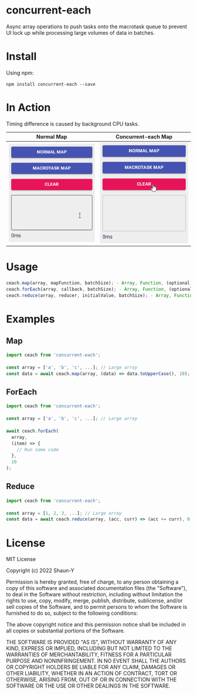 # concurrent-each

Async array operations to push tasks onto the macrotask queue to prevent UI lock up while processing large volumes of data in batches.

# Install

Using npm:

```
npm install concurrent-each --save
```

# In Action

Timing difference is caused by background CPU tasks.

| Normal Map      | Concurrent-each Map |
| --------------- | ------------------- |
| ![](normal.gif) | ![](concurrent.gif) |

# Usage

```js
ceach.map(array, mapFunction, batchSize); - Array, Function, (optional) Number
ceach.forEach(array, callback, batchSize); - Array, Function, (optional) Number
ceach.reduce(array, reducer, initialValue, batchSize); - Array, Function, (optional) Number
```

# Examples

## Map

```js
import ceach from 'concurrent-each';

const array = ['a', 'b', 'c', ...]; // Large array
const data = await ceach.map(array, (data) => data.toUpperCase(), 10);
```

## ForEach

```js
import ceach from 'concurrent-each';

const array = ['a', 'b', 'c', ...]; // Large array

await ceach.forEach(
  array,
  (item) => {
    // Run some code
  },
  10
);
```

## Reduce

```js
import ceach from 'concurrent-each';

const array = [1, 2, 3, ...]; // Large array
const data = await ceach.reduce(array, (acc, curr) => (acc += curr), 0, 10);
```

# License

MIT License

Copyright (c) 2022 Shaun-Y

Permission is hereby granted, free of charge, to any person obtaining a copy
of this software and associated documentation files (the "Software"), to deal
in the Software without restriction, including without limitation the rights
to use, copy, modify, merge, publish, distribute, sublicense, and/or sell
copies of the Software, and to permit persons to whom the Software is
furnished to do so, subject to the following conditions:

The above copyright notice and this permission notice shall be included in all
copies or substantial portions of the Software.

THE SOFTWARE IS PROVIDED "AS IS", WITHOUT WARRANTY OF ANY KIND, EXPRESS OR
IMPLIED, INCLUDING BUT NOT LIMITED TO THE WARRANTIES OF MERCHANTABILITY,
FITNESS FOR A PARTICULAR PURPOSE AND NONINFRINGEMENT. IN NO EVENT SHALL THE
AUTHORS OR COPYRIGHT HOLDERS BE LIABLE FOR ANY CLAIM, DAMAGES OR OTHER
LIABILITY, WHETHER IN AN ACTION OF CONTRACT, TORT OR OTHERWISE, ARISING FROM,
OUT OF OR IN CONNECTION WITH THE SOFTWARE OR THE USE OR OTHER DEALINGS IN THE
SOFTWARE.
